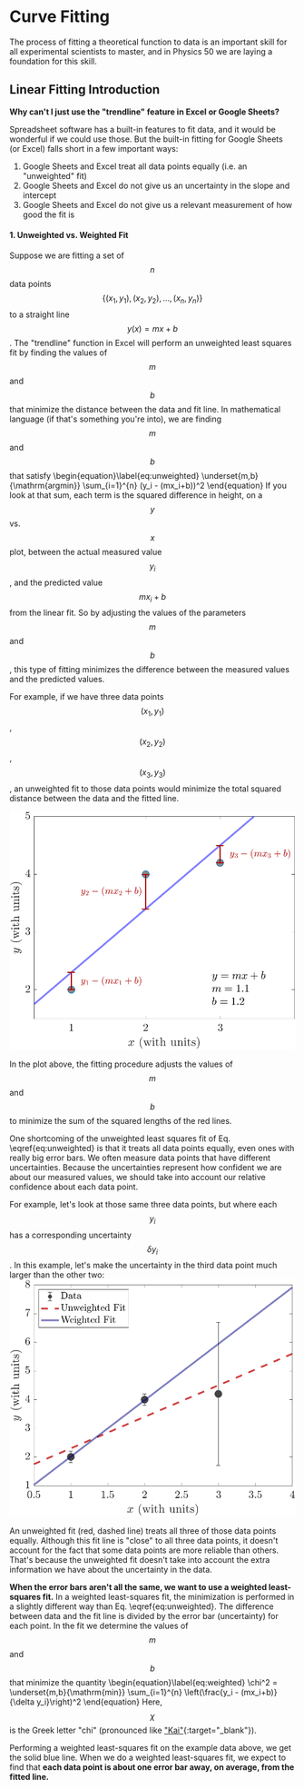 # Curve Fitting

The process of fitting a theoretical function to data is an important skill for all experimental scientists to master, and in Physics 50 we are laying a foundation for this skill. 

## Linear Fitting Introduction

**Why can't I just use the "trendline" feature in Excel or Google Sheets?**

Spreadsheet software has a built-in features to fit data, and it would be wonderful if we could use those. But the built-in fitting for Google Sheets (or Excel) falls short in a few important ways:

1. Google Sheets and Excel treat all data points equally (i.e. an "unweighted" fit)
2. Google Sheets and Excel do not give us an uncertainty in the slope and intercept
3. Google Sheets and Excel do not give us a relevant measurement of how good the fit is


#### 1. Unweighted vs. Weighted Fit

Suppose we are fitting a set of $$n$$ data points $$\{(x_1,y_1), (x_2,y_2), \ldots, (x_n,y_n)\}$$ to a straight line $$y(x) = mx + b$$. The "trendline" function in Excel will perform an unweighted least squares fit by finding the values of $$m$$ and $$b$$ that minimize the distance between the data and fit line. In mathematical language (if that's something you're into),  we are finding $$m$$ and $$b$$ that satisfy
\begin{equation}\label{eq:unweighted}
\underset{m,b}{\mathrm{argmin}} \sum_{i=1}^{n} (y_i - (mx_i+b))^2
\end{equation}
If you look at that sum, each term is the squared difference in height, on a $$y$$ vs. $$x$$ plot, between the actual measured value $$y_i$$, and the predicted value $$mx_i +b$$ from the linear fit. So by adjusting the values of the parameters $$m$$ and $$b$$, this type of fitting minimizes the difference between the measured values and the predicted values.

For example, if we have three data points $$(x_1,y_1)$$, $$(x_2,y_2)$$, $$(x_3,y_3)$$, an unweighted fit to those data points would minimize the total squared distance between the data and the fitted line.
 
![unweighted fit](images/no-uncertainties.png)

In the plot above, the fitting procedure adjusts the values of $$m$$ and $$b$$ to minimize the sum of the squared lengths of the red lines.

One shortcoming of the unweighted least squares fit of Eq. \eqref{eq:unweighted} is that it treats all data points equally, even ones with really big error bars. We often measure data points that have different uncertainties. Because the uncertainties represent how confident we are about our measured values, we should take into account our relative confidence about each data point.

For example, let's look at those same three data points, but where each $$y_i$$ has a corresponding uncertainty $$\delta y_i$$. In this example, let's make the uncertainty in the third data point much larger than the other two:
![why weighted fitting?](images/why-weight.png)

An unweighted fit (red, dashed line) treats all three of those data points equally. Although this fit line is "close" to all three data points, it doesn't account for the fact that some data points are more reliable than others. That's because the unweighted fit doesn't take into account the extra information we have about the uncertainty in the data. 

**When the error bars aren't all the same, we want to use a weighted least-squares fit.** In a weighted least-squares fit, the minimization is performed in a slightly different way than Eq. \eqref{eq:unweighted}. The difference between data and the fit line is divided by the error bar (uncertainty) for each point. In the fit we determine the values of $$m$$ and $$b$$ that minimize the quantity 
\begin{equation}\label{eq:weighted}
\chi^2 = \underset{m,b}{\mathrm{min}} \sum_{i=1}^{n} \left(\frac{y_i - (mx_i+b)}{\delta y_i}\right)^2
\end{equation}
Here, $$\chi$$ is the Greek letter "chi" (pronounced like ["Kai"](https://www.marketplace.org/2020/10/01/canadas-tourist-driven-pne-pivots-to-hosting-film-production/){:target="_blank"}).

Performing a weighted least-squares fit on the example data above, we get the solid blue line. When we do a weighted least-squares fit, we expect to find that **each data point is about one error bar away, on average, from the fitted line.**